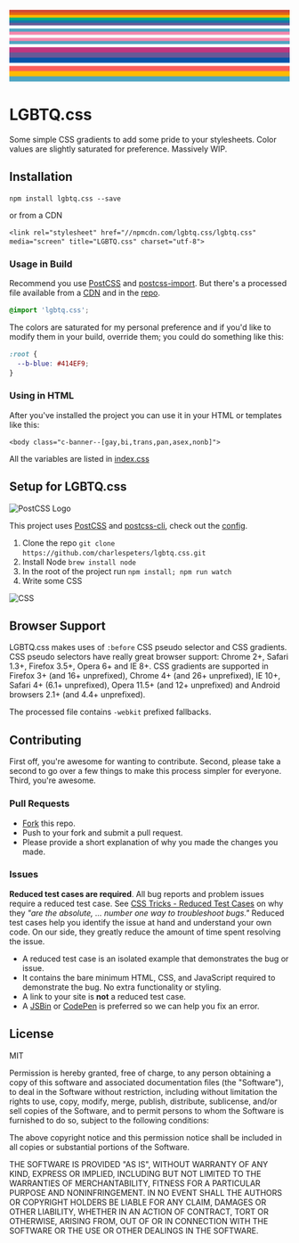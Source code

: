 ![Screenshot of Gradients](./screenshot.png)

# LGBTQ.css

Some simple CSS gradients to add some pride to your stylesheets. Color values are slightly saturated for preference. Massively WIP.


## Installation

```
npm install lgbtq.css --save
```

or from a CDN

```
<link rel="stylesheet" href="//npmcdn.com/lgbtq.css/lgbtq.css" media="screen" title="LGBTQ.css" charset="utf-8">
```

### Usage in Build

Recommend you use [PostCSS](https://github.com/postcss/postcss) and [postcss-import](https://github.com/postcss/postcss-import). But there's a processed file available from a [CDN](https://npmcdn.com/lgbtq.css@1.0.1/lgbtq.css) and in the [repo](https://github.com/charlespeters/lgbtq.css/blob/master/lgbtq.css).

```css
@import 'lgbtq.css';
```

The colors are saturated for my personal preference and if you'd like to modify them in your build, override them; you could do something like this:

```css
:root {
  --b-blue: #414EF9;
}
```

### Using in HTML

After you've installed the project you can use it in your HTML or templates like this:

```markup
<body class="c-banner--[gay,bi,trans,pan,asex,nonb]">
```

All the variables are listed in [index.css](https://github.com/charlespeters/lgbtq.css/blob/master/index.css)

## Setup for LGBTQ.css

![PostCSS Logo](http://postcss.org/_/web_modules/Hero/postcss.svg)

This project uses [PostCSS](http://postcss.org/) and [postcss-cli](https://github.com/postcss/postcss-cli), check out the [config](https://github.com/charlespeters/lgbtq.css/blob/master/.postcss.json).

1. Clone the repo `git clone https://github.com/charlespeters/lgbtq.css.git`
2. Install Node `brew install node`
3. In the root of the project run `npm install; npm run watch`
4. Write some CSS

![CSS](http://i.giphy.com/nArBQosm5nXdm.gif)

## Browser Support

LGBTQ.css makes uses of `:before` CSS pseudo selector and CSS gradients. CSS pseudo selectors have really great browser support: Chrome 2+, Safari 1.3+, Firefox 3.5+, Opera 6+ and IE 8+. CSS gradients are supported in Firefox 3+ (and 16+ unprefixed), Chrome 4+ (and 26+ unprefixed), IE 10+, Safari 4+ (6.1+ unprefixed), Opera 11.5+ (and 12+ unprefixed) and Android browsers 2.1+ (and 4.4+ unprefixed).

The processed file contains `-webkit` prefixed fallbacks.

## Contributing

First off, you're awesome for wanting to contribute. Second, please take a second to go over a few things to make this process simpler for everyone. Third, you're awesome.

### Pull Requests

- [Fork](https://github.com/charlespeters/lgbtq.css#fork-destination-box) this repo.
- Push to your fork and submit a pull request.
- Please provide a short explanation of why you made the changes you made.

### Issues

**Reduced test cases are required**. All bug reports and problem issues require a reduced test case. See [CSS Tricks - Reduced Test Cases](http://css-tricks.com/reduced-test-cases/) on why they _"are the absolute, ... number one way to troubleshoot bugs."_ Reduced test cases help you identify the issue at hand and understand your own code. On our side, they greatly reduce the amount of time spent resolving the issue.

- A reduced test case is an isolated example that demonstrates the bug or issue.
- It contains the bare minimum HTML, CSS, and JavaScript required to demonstrate the bug. No extra functionality or styling.
- A link to your site is **not** a reduced test case.
- A [JSBin](http://jsbin.com/) or [CodePen](http://codepen.io) is preferred so we can help you fix an error.

## License

MIT

Permission is hereby granted, free of charge, to any person obtaining a copy of this software and associated documentation files (the "Software"), to deal in the Software without restriction, including without limitation the rights to use, copy, modify, merge, publish, distribute, sublicense, and/or sell copies of the Software, and to permit persons to whom the Software is furnished to do so, subject to the following conditions:

The above copyright notice and this permission notice shall be included in all copies or substantial portions of the Software.

THE SOFTWARE IS PROVIDED "AS IS", WITHOUT WARRANTY OF ANY KIND, EXPRESS OR IMPLIED, INCLUDING BUT NOT LIMITED TO THE WARRANTIES OF MERCHANTABILITY, FITNESS FOR A PARTICULAR PURPOSE AND NONINFRINGEMENT. IN NO EVENT SHALL THE AUTHORS OR COPYRIGHT HOLDERS BE LIABLE FOR ANY CLAIM, DAMAGES OR OTHER LIABILITY, WHETHER IN AN ACTION OF CONTRACT, TORT OR OTHERWISE, ARISING FROM, OUT OF OR IN CONNECTION WITH THE SOFTWARE OR THE USE OR OTHER DEALINGS IN THE SOFTWARE.
